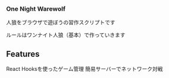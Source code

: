 ### One Night Warewolf 

人狼をブラウザで遊ぼうの習作スクリプトです

ルールはワンナイト人狼（基本）で作っていきます

## Features

React Hooksを使ったゲーム管理
簡易サーバーでネットワーク対戦